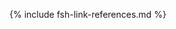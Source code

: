 [USCorePractitioner]: http://hl7.org/fhir/us/core/STU5.0.1/StructureDefinition-us-core-practitioner.html

{% include fsh-link-references.md %}
